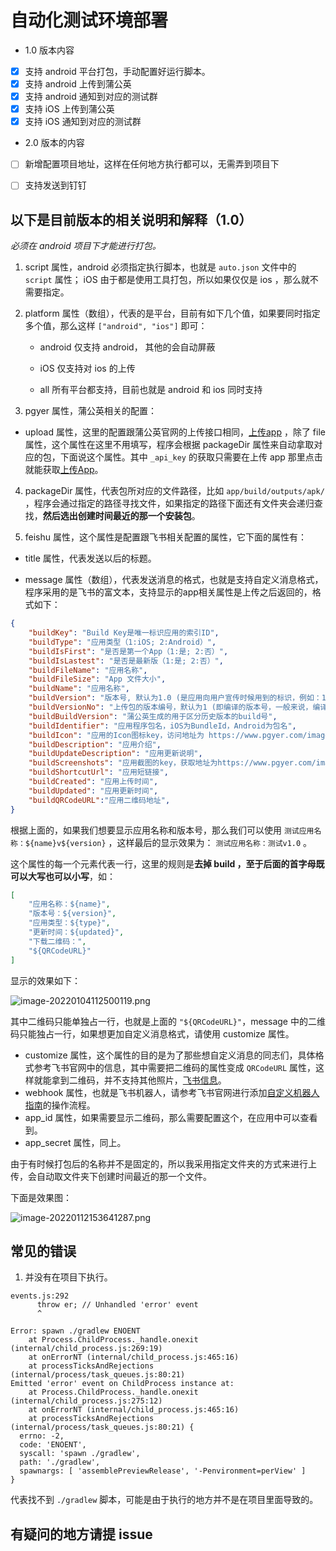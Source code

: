 # 自动化测试环境部署


- 1.0 版本内容

- [x] 支持 android 平台打包，手动配置好运行脚本。
- [x] 支持 android 上传到蒲公英
- [x] 支持 android 通知到对应的测试群
- [x] 支持 iOS 上传到蒲公英
- [x] 支持 iOS 通知到对应的测试群

- 2.0 版本的内容

- [ ] 新增配置项目地址，这样在任何地方执行都可以，无需弄到项目下
- [ ] 支持发送到钉钉



## 以下是目前版本的相关说明和解释（1.0）

*必须在 android 项目下才能进行打包。*

1. script 属性，android 必须指定执行脚本，也就是 `auto.json` 文件中的 `script` 属性； iOS 由于都是使用工具打包，所以如果仅仅是 ios ，那么就不需要指定。

2. platform 属性（数组），代表的是平台，目前有如下几个值，如果要同时指定多个值，那么这样 `["android", "ios"]` 即可：

    - android 仅支持 android， 其他的会自动屏蔽

    - iOS 仅支持对 ios 的上传

    - all 所有平台都支持，目前也就是 android 和 ios 同时支持

3. pgyer 属性，蒲公英相关的配置：

- upload 属性，这里的配置跟蒲公英官网的上传接口相同，[上传app](https://www.pgyer.com/doc/view/api#uploadApp) ，除了 file 属性，这个属性在这里不用填写，程序会根据 packageDir 属性来自动拿取对应的包，下面说这个属性。其中 `_api_key` 的获取只需要在上传 app 那里点击就能获取[上传App](https://www.pgyer.com/doc/view/api#uploadApp)。

4. packageDir 属性，代表包所对应的文件路径，比如 `app/build/outputs/apk/` ，程序会通过指定的路径寻找文件，如果指定的路径下面还有文件夹会递归查找，**然后选出创建时间最近的那一个安装包**。

5. feishu 属性，这个属性是配置跟飞书相关配置的属性，它下面的属性有：

- title 属性，代表发送以后的标题。

- message 属性（数组），代表发送消息的格式，也就是支持自定义消息格式，程序采用的是飞书的富文本，支持显示的app相关属性是上传之后返回的，格式如下：

```json
{
    "buildKey": "Build Key是唯一标识应用的索引ID",
    "buildType": "应用类型（1:iOS; 2:Android）",
    "buildIsFirst": "是否是第一个App（1:是; 2:否）",
    "buildIsLastest": "是否是最新版（1:是; 2:否）",
    "buildFileName": "应用名称",
    "buildFileSize": "App 文件大小",
    "buildName": "应用名称",
    "buildVersion": "版本号, 默认为1.0 (是应用向用户宣传时候用到的标识，例如：1.1、8.2.1等。)",
    "buildVersionNo": "上传包的版本编号，默认为1 (即编译的版本号，一般来说，编译一次会变动一次这个版本号, 在 Android 上叫 Version Code。对于 iOS 来说，是字符串类型；对于 Android 来说是一个整数。例如：1001，28等。)",
    "buildBuildVersion": "蒲公英生成的用于区分历史版本的build号",
    "buildIdentifier": "应用程序包名，iOS为BundleId，Android为包名",
    "buildIcon": "应用的Icon图标key，访问地址为 https://www.pgyer.com/image/view/app_icons/[应用的Icon图标key]",
    "buildDescription": "应用介绍",
    "buildUpdateDescription": "应用更新说明",
    "buildScreenshots": "应用截图的key，获取地址为https://www.pgyer.com/image/view/app_screenshots/[应用截图的key]",
    "buildShortcutUrl": "应用短链接",
    "buildCreated": "应用上传时间",
    "buildUpdated": "应用更新时间",
    "buildQRCodeURL":"应用二维码地址",
}
```

根据上面的，如果我们想要显示应用名称和版本号，那么我们可以使用 `测试应用名称：${name}v${version}` ，这样最后的显示效果为： `测试应用名称：测试v1.0` 。

这个属性的每一个元素代表一行，这里的规则是**去掉 build ，至于后面的首字母既可以大写也可以小写**，如：

```json
[
    "应用名称：${name}",
    "版本号：${version}",
    "应用类型：${type}",
    "更新时间：${updated}",
    "下载二维码：",
    "${QRCodeURL}"
]
```

显示的效果如下：

![image-20220104112500119.png](https://cdn.jsdelivr.net/gh/wutiange/assets@master/images/image-20220104112500119.5da66um3s1c0.webp)

其中二维码只能单独占一行，也就是上面的 `"${QRCodeURL}"`，message 中的二维码只能独占一行，如果想更加自定义消息格式，请使用 customize 属性。

- customize 属性，这个属性的目的是为了那些想自定义消息的同志们，具体格式参考飞书官网中的信息，其中需要把二维码的属性变成 `QRCodeURL` 属性，这样就能拿到二维码，并不支持其他照片，[飞书信息](https://open.feishu.cn/document/uAjLw4CM/ukTMukTMukTM/im-v1/message/create_json)。
- webhook 属性，也就是飞书机器人，请参考飞书官网进行添加[自定义机器人指南](https://open.feishu.cn/document/ukTMukTMukTM/ucTM5YjL3ETO24yNxkjN)的操作流程。
- app_id 属性，如果需要显示二维码，那么需要配置这个，在应用中可以查看到。
- app_secret 属性，同上。

由于有时候打包后的名称并不是固定的，所以我采用指定文件夹的方式来进行上传，会自动取文件夹下创建时间最近的那一个文件。



下面是效果图：

![image-20220112153641287.png](https://cdn.jsdelivr.net/gh/wutiange/assets@master/images/image-20220112153641287.3b6s5knpvtk0.webp)


## 常见的错误

1. 并没有在项目下执行。

```
events.js:292
      throw er; // Unhandled 'error' event
      ^

Error: spawn ./gradlew ENOENT
    at Process.ChildProcess._handle.onexit (internal/child_process.js:269:19)
    at onErrorNT (internal/child_process.js:465:16)
    at processTicksAndRejections (internal/process/task_queues.js:80:21)
Emitted 'error' event on ChildProcess instance at:
    at Process.ChildProcess._handle.onexit (internal/child_process.js:275:12)
    at onErrorNT (internal/child_process.js:465:16)
    at processTicksAndRejections (internal/process/task_queues.js:80:21) {
  errno: -2,
  code: 'ENOENT',
  syscall: 'spawn ./gradlew',
  path: './gradlew',
  spawnargs: [ 'assemblePreviewRelease', '-Penvironment=perView' ]
}
```

代表找不到 `./gradlew` 脚本，可能是由于执行的地方并不是在项目里面导致的。





## 有疑问的地方请提 issue

